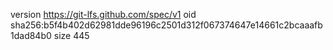 version https://git-lfs.github.com/spec/v1
oid sha256:b5f4b402d62981dde96196c2501d312f067374647e14661c2bcaaafb1dad84b0
size 445
